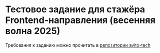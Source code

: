 # Тестовое задание для стажёра Frontend-направления (весенняя волна 2025)
Требования к заданию можно прочитать в [репозитории avito-tech](https://github.com/avito-tech/tech-internship/tree/main/Tech%20Internships/Frontend/Frontend-trainee-assignment-spring-2025)
